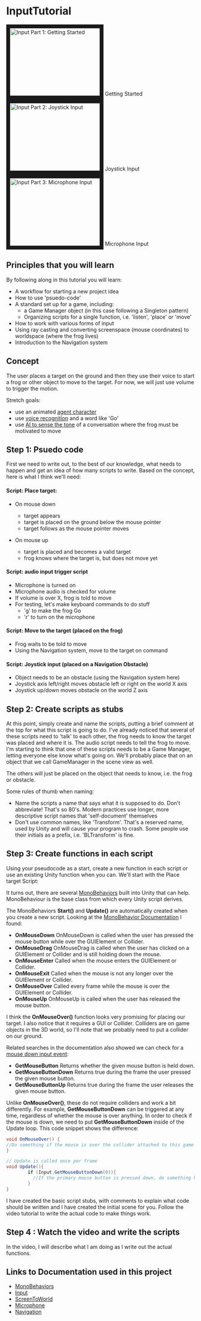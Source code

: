 # InputTutorial

<a href="http://www.youtube.com/watch?feature=player_embedded&v=pLCoxqVVT0I
" target="_blank"><img src="http://img.youtube.com/vi/pLCoxqVVT0I/0.jpg" 
alt="Input Part 1: Getting Started" width="240" height="180" border="10" /></a>
Getting Started
<a href="http://www.youtube.com/watch?feature=player_embedded&v=rfxKZS_6Uk4
" target="_blank"><img src="http://img.youtube.com/vi/rfxKZS_6Uk4/0.jpg" 
alt="Input Part 2: Joystick Input" width="240" height="180" border="10" /></a>
Joystick Input
<a href="http://www.youtube.com/watch?feature=player_embedded&v=y_efMcPcyNM
" target="_blank"><img src="http://img.youtube.com/vi/y_efMcPcyNM/0.jpg" 
alt="Input Part 3: Microphone Input" width="240" height="180" border="10" /></a>
Microphone Input

## Principles that you will learn
By following along in this tutorial you will learn:
* A workflow for starting a new project idea
* How to use 'psuedo-code'
* A standard set up for a game, including:
   * a Game Manager object (in this case following a Singleton pattern)
   * Organizing scripts for a single function, i.e. 'listen', 'place' or 'move'
* How to work with various forms of input
* Using ray casting and converting screenspace (mouse coordinates) to worldspace (where the frog lives)
* Introduction to the Navigation system

## Concept

The user places a target on the ground and then they use their voice to start a frog or other object to move to the target. For now, we will just use volume to trigger the motion.

Stretch goals: 
* use an animated [agent character](https://unity3d.com/learn/tutorials/topics/navigation/animated-character?playlist=17105)
* use [voice recognition](https://github.com/watson-developer-cloud/unity-sdk/tree/master/Scripts/Services/SpeechToText/v1) and a word like 'Go'
* use [AI to sense the tone](https://github.com/watson-developer-cloud/unity-sdk/tree/master/Scripts/Services/ToneAnalyzer/v3) of a conversation where the frog must be motivated to move

## Step 1: Psuedo code
First we need to write out, to the best of our knowledge, what needs to happen and get an idea of how many scripts to write. Based on the concept, here is what I think we'll need:

#### Script: Place target:
* On mouse down
   * target appears
   * target is placed on the ground below the mouse pointer
   * target follows as the mouse pointer moves

* On mouse up
   * target is placed and becomes a valid target
   * frog knows where the target is, but does not move yet

#### Script: audio input trigger script
* Microphone is turned on
* Microphone audio is checked for volume
* If volume is over X, frog is told to move
* For testing, let's make keyboard commands to do stuff
    * 'g' to make the frog Go
    * 'r' to turn on the microphone

#### Script: Move to the target (placed on the frog)
* Frog waits to be told to move
* Using the Navigation system, move to the target on command

#### Script: Joystick input (placed on a Navigation Obstacle)
* Object needs to be an obstacle (using the Navigation system here)
* Joystick axis left/right moves obstacle left or right on the world X axis
* Joystick up/down moves obstacle on the world Z axis

## Step 2: Create scripts as stubs
At this point, simply create and name the scripts, putting a brief comment at the top for what this script is going to do. I've already noticed that several of these scripts need to 'talk' to each other, the frog needs to know the target was placed and where it is. The audio script needs to tell the frog to move. I'm starting to think that one of these scripts needs to be a Game Manager, letting everyone else know what's going on. We'll probably place that on an object that we call GameManager in the scene view as well. 

The others will just be placed on the object that needs to know, i.e. the frog or obstacle.

Some rules of thumb when naming:

* Name the scripts a name that says what it is supposed to do. Don't abbreviate! That's so 80's. Modern practices use longer, more descriptive script names that 'self-document' themselves
* Don't use common names, like 'Transform'. That's a reserved name, used by Unity and will cause your program to crash. Some people use their initials as a prefix, i.e. 'BLTransform' is fine.

## Step 3: Create functions in each script
Using your pseudocode as a start, create a new function in each script or use an existing Unity function when you can. We'll start with the Place target Script:

It turns out, there are several [MonoBehaviors](https://docs.unity3d.com/ScriptReference/MonoBehaviour.html) built into Unity that can help. MonoBehaviour is the base class from which every Unity script derives.

The MonoBehaviors **Start()** and **Update()** are automatically created when you create a new script. Looking at the [MonoBehavior Documentation](https://docs.unity3d.com/ScriptReference/MonoBehaviour.html) I found:

* **OnMouseDown**	OnMouseDown is called when the user has pressed the mouse button while over the GUIElement or Collider.
* **OnMouseDrag**	OnMouseDrag is called when the user has clicked on a GUIElement or Collider and is still holding down the mouse.
* **OnMouseEnter**	Called when the mouse enters the GUIElement or Collider.
* **OnMouseExit**	Called when the mouse is not any longer over the GUIElement or Collider.
* **OnMouseOver**	Called every frame while the mouse is over the GUIElement or Collider.
* **OnMouseUp**	OnMouseUp is called when the user has released the mouse button.

I think the **OnMouseOver()** function looks very promising for placing our target. I also notice that it requires a GUI or Collider. Colliders are on game objects in the 3D world, so I'll note that we probably need to put a collider on our ground.

Related searches in the documentation also showed we can check for a [mouse down input event](https://docs.unity3d.com/ScriptReference/Input.html):

* **GetMouseButton**	Returns whether the given mouse button is held down.
* **GetMouseButtonDown**	Returns true during the frame the user pressed the given mouse button.
* **GetMouseButtonUp**	Returns true during the frame the user releases the given mouse button.

Unlike **OnMouseOver()**, these do not require colliders and work a bit differently. For example, **GetMouseButtonDown** can be triggered at any time, regardless of whether the mouse is over anything. In order to check if the mouse is down, we need to put **GetMouseButtonDown** inside of the Update loop. This code snippet shows the difference:

```csharp
void OnMouseOver() {
//Do something if the mouse is over the collider attached to this game object
}
```
```csharp
// Update is called once per frame
void Update(){
        if (Input.GetMouseButtonDown(0)){
          //If the primary mouse button is pressed down, do something here
        }         
}
```

I have created the basic script stubs, with comments to explain what code should be written and I have created the initial scene for you. Follow the video tutorial to write the actual code to make things work.

## Step 4 : Watch the video and write the scripts
In the video, I will describe what I am doing as I write out the actual functions.

## Links to Documentation used in this project

* [MonoBehaviors](https://docs.unity3d.com/ScriptReference/MonoBehaviour.html)
* [Input](https://docs.unity3d.com/ScriptReference/Input.html)
* [ScreenToWorld](https://docs.unity3d.com/ScriptReference/Camera.ScreenToWorldPoint.html)
* [Microphone](https://docs.unity3d.com/ScriptReference/Microphone.html)
* [Navigation](https://docs.unity3d.com/ScriptReference/UnityEngine.AIModule.html)

